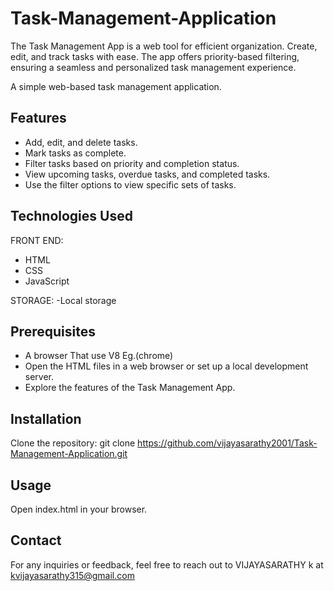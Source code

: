 # Task-Management-Application
The Task Management App is a web tool for efficient organization. Create, edit, and track tasks with ease. The app offers priority-based filtering, ensuring a seamless and personalized task management experience.


A simple web-based task management application.

## Features

- Add, edit, and delete tasks.
- Mark tasks as complete.
- Filter tasks based on priority and completion status.
- View upcoming tasks, overdue tasks, and completed tasks.
- Use the filter options to view specific sets of tasks.
## Technologies Used
FRONT END:
- HTML
- CSS
- JavaScript
  
STORAGE:
-Local storage

## Prerequisites

- A browser That use V8 Eg.(chrome)
- Open the HTML files in a web browser or set up a local development server.
- Explore the features of the Task Management App.

## Installation
Clone the repository: git clone https://github.com/vijayasarathy2001/Task-Management-Application.git

## Usage
Open index.html in your browser.

## Contact
For any inquiries or feedback, feel free to reach out to VIJAYASARATHY k at kvijayasarathy315@gmail.com
